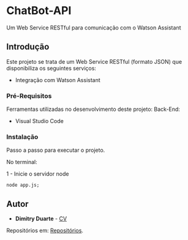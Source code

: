 # ChatBot-API
Um Web Service RESTful para comunicação com o Watson Assistant
## Introdução
Este projeto se trata de um Web Service RESTful (formato JSON) que disponibiliza os seguintes serviços:

* Integração com Watson Assistant

### Pré-Requisitos

Ferramentas utilizadas no desenvolvimento deste projeto:
Back-End:
* Visual Studio Code

### Instalação

Passo a passo para executar o projeto.

No terminal:

1 - Inicie o servidor node
```
node app.js;
```

## Autor

* **Dimitry Duarte** - [CV](https://dimitryduarte.000webhostapp.com/)

Repositórios em: [Repositórios](https://github.com/dimitryduarte?tab=repositories).
